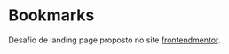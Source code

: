 # Bookmarks
Desafio de landing page proposto no site [frontendmentor](https://www.frontendmentor.io/profile/luizlopes12).
